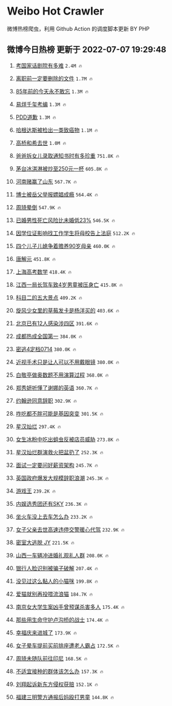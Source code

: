 # Weibo Hot Crawler 



微博热榜爬虫，利用 Github Action 的调度脚本更新 BY PHP 


## 微博今日热榜 更新于 2022-07-07 19:29:48 
1. [考国家话剧院有多难](https://s.weibo.com/weibo?q=%23%E8%80%83%E5%9B%BD%E5%AE%B6%E8%AF%9D%E5%89%A7%E9%99%A2%E6%9C%89%E5%A4%9A%E9%9A%BE%23&Refer=top) `2.4M 🔥` 

1. [离职前一定要删除的文件](https://s.weibo.com/weibo?q=%23%E7%A6%BB%E8%81%8C%E5%89%8D%E4%B8%80%E5%AE%9A%E8%A6%81%E5%88%A0%E9%99%A4%E7%9A%84%E6%96%87%E4%BB%B6%23&Refer=top) `1.7M 🔥` 

1. [85年前的今天永不敢忘](https://s.weibo.com/weibo?q=%2385%E5%B9%B4%E5%89%8D%E7%9A%84%E4%BB%8A%E5%A4%A9%E6%B0%B8%E4%B8%8D%E6%95%A2%E5%BF%98%23&Refer=top) `1.3M 🔥` 

1. [易烊千玺考编](https://s.weibo.com/weibo?q=%E6%98%93%E7%83%8A%E5%8D%83%E7%8E%BA%E8%80%83%E7%BC%96&Refer=top) `1.3M 🔥` 

1. [PDD道歉](https://s.weibo.com/weibo?q=%23PDD%E9%81%93%E6%AD%89%23&Refer=top) `1.3M 🔥` 

1. [哈根达斯被检出一类致癌物](https://s.weibo.com/weibo?q=%23%E5%93%88%E6%A0%B9%E8%BE%BE%E6%96%AF%E8%A2%AB%E6%A3%80%E5%87%BA%E4%B8%80%E7%B1%BB%E8%87%B4%E7%99%8C%E7%89%A9%23&Refer=top) `1.1M 🔥` 

1. [高桥和希去世](https://s.weibo.com/weibo?q=%23%E9%AB%98%E6%A1%A5%E5%92%8C%E5%B8%8C%E5%8E%BB%E4%B8%96%23&Refer=top) `1.0M 🔥` 

1. [爸爸拆女儿录取通知书时有多珍重](https://s.weibo.com/weibo?q=%23%E7%88%B8%E7%88%B8%E6%8B%86%E5%A5%B3%E5%84%BF%E5%BD%95%E5%8F%96%E9%80%9A%E7%9F%A5%E4%B9%A6%E6%97%B6%E6%9C%89%E5%A4%9A%E7%8F%8D%E9%87%8D%23&Refer=top) `751.8K 🔥` 

1. [茅台冰淇淋被炒至250元一杯](https://s.weibo.com/weibo?q=%23%E8%8C%85%E5%8F%B0%E5%86%B0%E6%B7%87%E6%B7%8B%E8%A2%AB%E7%82%92%E8%87%B3250%E5%85%83%E4%B8%80%E6%9D%AF%23&Refer=top) `605.8K 🔥` 

1. [河南赌赢了山东](https://s.weibo.com/weibo?q=%23%E6%B2%B3%E5%8D%97%E8%B5%8C%E8%B5%A2%E4%BA%86%E5%B1%B1%E4%B8%9C%23&Refer=top) `567.7K 🔥` 

1. [博士被岳父举报嫖娼成瘾](https://s.weibo.com/weibo?q=%23%E5%8D%9A%E5%A3%AB%E8%A2%AB%E5%B2%B3%E7%88%B6%E4%B8%BE%E6%8A%A5%E5%AB%96%E5%A8%BC%E6%88%90%E7%98%BE%23&Refer=top) `564.4K 🔥` 

1. [周琦晕倒](https://s.weibo.com/weibo?q=%E5%91%A8%E7%90%A6%E6%99%95%E5%80%92&Refer=top) `547.9K 🔥` 

1. [已婚男性死亡风险比未婚低23%](https://s.weibo.com/weibo?q=%23%E5%B7%B2%E5%A9%9A%E7%94%B7%E6%80%A7%E6%AD%BB%E4%BA%A1%E9%A3%8E%E9%99%A9%E6%AF%94%E6%9C%AA%E5%A9%9A%E4%BD%8E23%25%23&Refer=top) `546.5K 🔥` 

1. [因学位证影响找工作学生将母校告上法庭](https://s.weibo.com/weibo?q=%23%E5%9B%A0%E5%AD%A6%E4%BD%8D%E8%AF%81%E5%BD%B1%E5%93%8D%E6%89%BE%E5%B7%A5%E4%BD%9C%E5%AD%A6%E7%94%9F%E5%B0%86%E6%AF%8D%E6%A0%A1%E5%91%8A%E4%B8%8A%E6%B3%95%E5%BA%AD%23&Refer=top) `512.2K 🔥` 

1. [四个儿子儿媳争着赡养90岁母亲](https://s.weibo.com/weibo?q=%23%E5%9B%9B%E4%B8%AA%E5%84%BF%E5%AD%90%E5%84%BF%E5%AA%B3%E4%BA%89%E7%9D%80%E8%B5%A1%E5%85%BB90%E5%B2%81%E6%AF%8D%E4%BA%B2%23&Refer=top) `460.0K 🔥` 

1. [唐解元](https://s.weibo.com/weibo?q=%E5%94%90%E8%A7%A3%E5%85%83&Refer=top) `451.8K 🔥` 

1. [上海高考数学](https://s.weibo.com/weibo?q=%E4%B8%8A%E6%B5%B7%E9%AB%98%E8%80%83%E6%95%B0%E5%AD%A6&Refer=top) `418.4K 🔥` 

1. [江西一局长驾车致4岁男童被压身亡](https://s.weibo.com/weibo?q=%23%E6%B1%9F%E8%A5%BF%E4%B8%80%E5%B1%80%E9%95%BF%E9%A9%BE%E8%BD%A6%E8%87%B44%E5%B2%81%E7%94%B7%E7%AB%A5%E8%A2%AB%E5%8E%8B%E8%BA%AB%E4%BA%A1%23&Refer=top) `415.8K 🔥` 

1. [科目二的五大景点](https://s.weibo.com/weibo?q=%23%E7%A7%91%E7%9B%AE%E4%BA%8C%E7%9A%84%E4%BA%94%E5%A4%A7%E6%99%AF%E7%82%B9%23&Refer=top) `409.2K 🔥` 

1. [旋风少女里的草莓发卡是杨洋买的](https://s.weibo.com/weibo?q=%23%E6%97%8B%E9%A3%8E%E5%B0%91%E5%A5%B3%E9%87%8C%E7%9A%84%E8%8D%89%E8%8E%93%E5%8F%91%E5%8D%A1%E6%98%AF%E6%9D%A8%E6%B4%8B%E4%B9%B0%E7%9A%84%23&Refer=top) `403.6K 🔥` 

1. [北京已有12人感染涉四区](https://s.weibo.com/weibo?q=%23%E5%8C%97%E4%BA%AC%E5%B7%B2%E6%9C%8912%E4%BA%BA%E6%84%9F%E6%9F%93%E6%B6%89%E5%9B%9B%E5%8C%BA%23&Refer=top) `391.6K 🔥` 

1. [成都热成全国第一](https://s.weibo.com/weibo?q=%23%E6%88%90%E9%83%BD%E7%83%AD%E6%88%90%E5%85%A8%E5%9B%BD%E7%AC%AC%E4%B8%80%23&Refer=top) `384.0K 🔥` 

1. [密逃4定档0714](https://s.weibo.com/weibo?q=%23%E5%AF%86%E9%80%834%E5%AE%9A%E6%A1%A30714%23&Refer=top) `380.0K 🔥` 

1. [近视手术只是让人可以不用戴眼镜](https://s.weibo.com/weibo?q=%23%E8%BF%91%E8%A7%86%E6%89%8B%E6%9C%AF%E5%8F%AA%E6%98%AF%E8%AE%A9%E4%BA%BA%E5%8F%AF%E4%BB%A5%E4%B8%8D%E7%94%A8%E6%88%B4%E7%9C%BC%E9%95%9C%23&Refer=top) `380.0K 🔥` 

1. [白敬亭做奥数题不用演算过程](https://s.weibo.com/weibo?q=%23%E7%99%BD%E6%95%AC%E4%BA%AD%E5%81%9A%E5%A5%A5%E6%95%B0%E9%A2%98%E4%B8%8D%E7%94%A8%E6%BC%94%E7%AE%97%E8%BF%87%E7%A8%8B%23&Refer=top) `368.0K 🔥` 

1. [郑秀妍听懂了谢娜的英语](https://s.weibo.com/weibo?q=%23%E9%83%91%E7%A7%80%E5%A6%8D%E5%90%AC%E6%87%82%E4%BA%86%E8%B0%A2%E5%A8%9C%E7%9A%84%E8%8B%B1%E8%AF%AD%23&Refer=top) `360.7K 🔥` 

1. [约翰逊同意辞职](https://s.weibo.com/weibo?q=%23%E7%BA%A6%E7%BF%B0%E9%80%8A%E5%90%8C%E6%84%8F%E8%BE%9E%E8%81%8C%23&Refer=top) `302.9K 🔥` 

1. [咋吃都不胖可能是基因突变](https://s.weibo.com/weibo?q=%23%E5%92%8B%E5%90%83%E9%83%BD%E4%B8%8D%E8%83%96%E5%8F%AF%E8%83%BD%E6%98%AF%E5%9F%BA%E5%9B%A0%E7%AA%81%E5%8F%98%23&Refer=top) `301.5K 🔥` 

1. [星汉灿烂](https://s.weibo.com/weibo?q=%E6%98%9F%E6%B1%89%E7%81%BF%E7%83%82&Refer=top) `297.4K 🔥` 

1. [女生冰粉中吃出蛆虫反被店员威胁](https://s.weibo.com/weibo?q=%23%E5%A5%B3%E7%94%9F%E5%86%B0%E7%B2%89%E4%B8%AD%E5%90%83%E5%87%BA%E8%9B%86%E8%99%AB%E5%8F%8D%E8%A2%AB%E5%BA%97%E5%91%98%E5%A8%81%E8%83%81%23&Refer=top) `273.8K 🔥` 

1. [星汉灿烂群演救火把盆扔了](https://s.weibo.com/weibo?q=%23%E6%98%9F%E6%B1%89%E7%81%BF%E7%83%82%E7%BE%A4%E6%BC%94%E6%95%91%E7%81%AB%E6%8A%8A%E7%9B%86%E6%89%94%E4%BA%86%23&Refer=top) `252.3K 🔥` 

1. [面试一定要问好薪资架构](https://s.weibo.com/weibo?q=%23%E9%9D%A2%E8%AF%95%E4%B8%80%E5%AE%9A%E8%A6%81%E9%97%AE%E5%A5%BD%E8%96%AA%E8%B5%84%E6%9E%B6%E6%9E%84%23&Refer=top) `245.7K 🔥` 

1. [英国政府爆发大规模辞职浪潮](https://s.weibo.com/weibo?q=%23%E8%8B%B1%E5%9B%BD%E6%94%BF%E5%BA%9C%E7%88%86%E5%8F%91%E5%A4%A7%E8%A7%84%E6%A8%A1%E8%BE%9E%E8%81%8C%E6%B5%AA%E6%BD%AE%23&Refer=top) `245.3K 🔥` 

1. [游戏王](https://s.weibo.com/weibo?q=%E6%B8%B8%E6%88%8F%E7%8E%8B&Refer=top) `239.2K 🔥` 

1. [内娱选秀团还有SKY](https://s.weibo.com/weibo?q=%23%E5%86%85%E5%A8%B1%E9%80%89%E7%A7%80%E5%9B%A2%E8%BF%98%E6%9C%89SKY%23&Refer=top) `236.3K 🔥` 

1. [坐火车没上去车怎么办](https://s.weibo.com/weibo?q=%23%E5%9D%90%E7%81%AB%E8%BD%A6%E6%B2%A1%E4%B8%8A%E5%8E%BB%E8%BD%A6%E6%80%8E%E4%B9%88%E5%8A%9E%23&Refer=top) `233.2K 🔥` 

1. [女子父亲去世高速违停交警暖心代驾](https://s.weibo.com/weibo?q=%23%E5%A5%B3%E5%AD%90%E7%88%B6%E4%BA%B2%E5%8E%BB%E4%B8%96%E9%AB%98%E9%80%9F%E8%BF%9D%E5%81%9C%E4%BA%A4%E8%AD%A6%E6%9A%96%E5%BF%83%E4%BB%A3%E9%A9%BE%23&Refer=top) `232.9K 🔥` 

1. [密室大逃脱 JY](https://s.weibo.com/weibo?q=%E5%AF%86%E5%AE%A4%E5%A4%A7%E9%80%83%E8%84%B1%20JY&Refer=top) `221.5K 🔥` 

1. [山西一车辆冲进婚礼观礼人群](https://s.weibo.com/weibo?q=%23%E5%B1%B1%E8%A5%BF%E4%B8%80%E8%BD%A6%E8%BE%86%E5%86%B2%E8%BF%9B%E5%A9%9A%E7%A4%BC%E8%A7%82%E7%A4%BC%E4%BA%BA%E7%BE%A4%23&Refer=top) `208.0K 🔥` 

1. [银行人脸识别被骗子破解](https://s.weibo.com/weibo?q=%23%E9%93%B6%E8%A1%8C%E4%BA%BA%E8%84%B8%E8%AF%86%E5%88%AB%E8%A2%AB%E9%AA%97%E5%AD%90%E7%A0%B4%E8%A7%A3%23&Refer=top) `207.4K 🔥` 

1. [没见过这么黏人的小猫咪](https://s.weibo.com/weibo?q=%23%E6%B2%A1%E8%A7%81%E8%BF%87%E8%BF%99%E4%B9%88%E9%BB%8F%E4%BA%BA%E7%9A%84%E5%B0%8F%E7%8C%AB%E5%92%AA%23&Refer=top) `199.8K 🔥` 

1. [爱猫就别再投喂流浪猫](https://s.weibo.com/weibo?q=%23%E7%88%B1%E7%8C%AB%E5%B0%B1%E5%88%AB%E5%86%8D%E6%8A%95%E5%96%82%E6%B5%81%E6%B5%AA%E7%8C%AB%23&Refer=top) `184.7K 🔥` 

1. [南京女大学生案凶手曾预谋杀害多人](https://s.weibo.com/weibo?q=%23%E5%8D%97%E4%BA%AC%E5%A5%B3%E5%A4%A7%E5%AD%A6%E7%94%9F%E6%A1%88%E5%87%B6%E6%89%8B%E6%9B%BE%E9%A2%84%E8%B0%8B%E6%9D%80%E5%AE%B3%E5%A4%9A%E4%BA%BA%23&Refer=top) `175.4K 🔥` 

1. [那些用生命守护卢沟桥的战士](https://s.weibo.com/weibo?q=%23%E9%82%A3%E4%BA%9B%E7%94%A8%E7%94%9F%E5%91%BD%E5%AE%88%E6%8A%A4%E5%8D%A2%E6%B2%9F%E6%A1%A5%E7%9A%84%E6%88%98%E5%A3%AB%23&Refer=top) `174.4K 🔥` 

1. [幸福庆来进城了](https://s.weibo.com/weibo?q=%23%E5%B9%B8%E7%A6%8F%E5%BA%86%E6%9D%A5%E8%BF%9B%E5%9F%8E%E4%BA%86%23&Refer=top) `173.9K 🔥` 

1. [女子晕车提前买前排座遭老人霸占](https://s.weibo.com/weibo?q=%23%E5%A5%B3%E5%AD%90%E6%99%95%E8%BD%A6%E6%8F%90%E5%89%8D%E4%B9%B0%E5%89%8D%E6%8E%92%E5%BA%A7%E9%81%AD%E8%80%81%E4%BA%BA%E9%9C%B8%E5%8D%A0%23&Refer=top) `172.5K 🔥` 

1. [周琦未随队前往印尼](https://s.weibo.com/weibo?q=%23%E5%91%A8%E7%90%A6%E6%9C%AA%E9%9A%8F%E9%98%9F%E5%89%8D%E5%BE%80%E5%8D%B0%E5%B0%BC%23&Refer=top) `168.5K 🔥` 

1. [不适宜接种的群体该怎么办](https://s.weibo.com/weibo?q=%23%E4%B8%8D%E9%80%82%E5%AE%9C%E6%8E%A5%E7%A7%8D%E7%9A%84%E7%BE%A4%E4%BD%93%E8%AF%A5%E6%80%8E%E4%B9%88%E5%8A%9E%23&Refer=top) `157.3K 🔥` 

1. [刘翔起诉新东方侵权获赔](https://s.weibo.com/weibo?q=%23%E5%88%98%E7%BF%94%E8%B5%B7%E8%AF%89%E6%96%B0%E4%B8%9C%E6%96%B9%E4%BE%B5%E6%9D%83%E8%8E%B7%E8%B5%94%23&Refer=top) `152.1K 🔥` 

1. [福建三明警方通报后妈殴打男童](https://s.weibo.com/weibo?q=%23%E7%A6%8F%E5%BB%BA%E4%B8%89%E6%98%8E%E8%AD%A6%E6%96%B9%E9%80%9A%E6%8A%A5%E5%90%8E%E5%A6%88%E6%AE%B4%E6%89%93%E7%94%B7%E7%AB%A5%23&Refer=top) `144.8K 🔥` 

